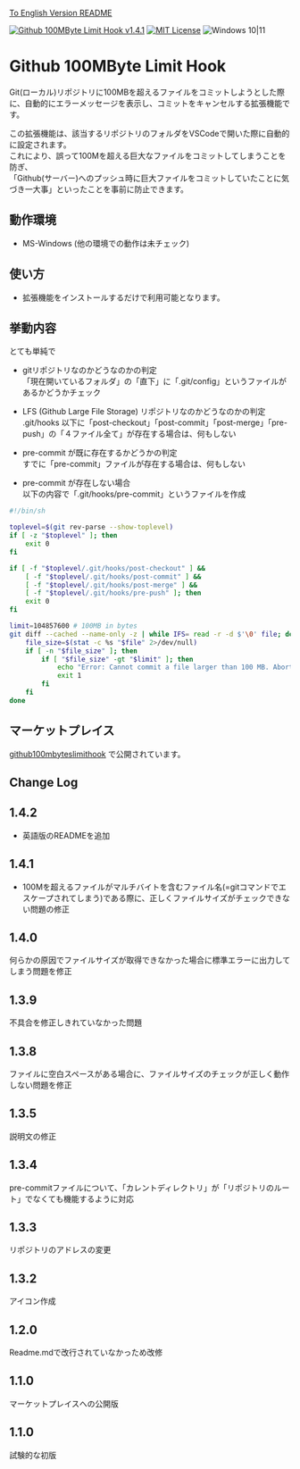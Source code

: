 [To English Version README](README.md)

[![Github 100MByte Limit Hook v1.4.1](https://img.shields.io/badge/Github_100MByte_Limit_Hook-v1.4.1-6479ff.svg)](https://marketplace.visualstudio.com/items?itemName=komiyamma.github100mbyteslimithook)
[![MIT License](https://img.shields.io/badge/license-MIT-blue.svg?style=flat)](LICENSE)
![Windows 10|11](https://img.shields.io/badge/Windows-_10_|_11-6479ff.svg?logo=windows&logoColor=white)

# Github 100MByte Limit Hook

Git(ローカル)リポジトリに100MBを超えるファイルをコミットしようとした際に、自動的にエラーメッセージを表示し、コミットをキャンセルする拡張機能です。

この拡張機能は、該当するリポジトリのフォルダをVSCodeで開いた際に自動的に設定されます。  
これにより、誤って100Mを超える巨大なファイルをコミットしてしまうことを防ぎ、  
「Github(サーバー)へのプッシュ時に巨大ファイルをコミットしていたことに気づき一大事」といったことを事前に防止できます。

## 動作環境
- MS-Windows (他の環境での動作は未チェック)

## 使い方
- 拡張機能をインストールするだけで利用可能となります。

## 挙動内容
とても単純で

- gitリポジトリなのかどうなのかの判定  
「現在開いているフォルダ」の「直下」に「.git/config」というファイルがあるかどうかチェック

- LFS (Github Large File Storage) リポジトリなのかどうなのかの判定  
.git/hooks 以下に「post-checkout」「post-commit」「post-merge」「pre-push」の「４ファイル全て」が存在する場合は、何もしない

- pre-commit が既に存在するかどうかの判定  
すでに「pre-commit」ファイルが存在する場合は、何もしない

- pre-commit が存在しない場合  
以下の内容で「.git/hooks/pre-commit」というファイルを作成

```bash
#!/bin/sh

toplevel=$(git rev-parse --show-toplevel)
if [ -z "$toplevel" ]; then
    exit 0
fi

if [ -f "$toplevel/.git/hooks/post-checkout" ] && 
    [ -f "$toplevel/.git/hooks/post-commit" ] &&
    [ -f "$toplevel/.git/hooks/post-merge" ] &&
    [ -f "$toplevel/.git/hooks/pre-push" ]; then
    exit 0
fi

limit=104857600 # 100MB in bytes
git diff --cached --name-only -z | while IFS= read -r -d $'\0' file; do
    file_size=$(stat -c %s "$file" 2>/dev/null)
    if [ -n "$file_size" ]; then
        if [ "$file_size" -gt "$limit" ]; then
            echo "Error: Cannot commit a file larger than 100 MB. Abort commit."
            exit 1
        fi
    fi
done


```

## マーケットプレイス
[github100mbyteslimithook](https://marketplace.visualstudio.com/items?itemName=komiyamma.github100mbyteslimithook) で公開されています。

## Change Log

## 1.4.2

- 英語版のREADMEを追加

## 1.4.1

- 100Mを超えるファイルがマルチバイトを含むファイル名(=gitコマンドでエスケープされてしまう)である際に、正しくファイルサイズがチェックできない問題の修正

## 1.4.0

何らかの原因でファイルサイズが取得できなかった場合に標準エラーに出力してしまう問題を修正

## 1.3.9

不具合を修正しきれていなかった問題

## 1.3.8

ファイルに空白スペースがある場合に、ファイルサイズのチェックが正しく動作しない問題を修正

## 1.3.5

説明文の修正

## 1.3.4

pre-commitファイルについて、「カレントディレクトリ」が「リポジトリのルート」でなくても機能するように対応

## 1.3.3

リポジトリのアドレスの変更

## 1.3.2

アイコン作成

## 1.2.0

Readme.mdで改行されていなかっため改修

## 1.1.0

マーケットプレイスへの公開版

## 1.1.0

試験的な初版